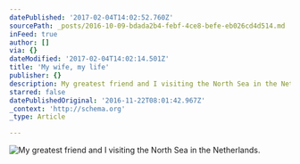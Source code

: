 ```yaml
---
datePublished: '2017-02-04T14:02:52.760Z'
sourcePath: _posts/2016-10-09-bdada2b4-febf-4ce8-befe-eb026cd4d514.md
inFeed: true
author: []
via: {}
dateModified: '2017-02-04T14:02:14.501Z'
title: 'My wife, my life'
publisher: {}
description: My greatest friend and I visiting the North Sea in the Netherlands.
starred: false
datePublishedOriginal: '2016-11-22T08:01:42.967Z'
_context: 'http://schema.org'
_type: Article

---
```

![My greatest friend and I visiting the North Sea in the Netherlands.](https://the-grid-user-content.s3-us-west-2.amazonaws.com/1de80c91-34cc-4089-b5ed-b3618d3c2c66.jpg)